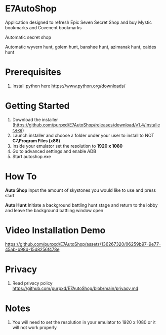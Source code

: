 # E7AutoShop
Application designed to refresh Epic Seven Secret Shop and buy Mystic bookmarks and Covenent bookmarks

Automatic secret shop

Automatic wyvern hunt, golem hunt, banshee hunt, azimanak hunt, caides hunt

# Prerequisites
1. Install python here https://www.python.org/downloads/
# Getting Started
1. Download the installer (https://github.com/purpxd/E7AutoShop/releases/download/v1.4/installer.exe)
2. Launch installer and choose a folder under your user to install to NOT **C:\Program Files (x86)**
3. Inside your emulator set the resolution to **1920 x 1080**
4. Go to advanced settings and enable ADB
5. Start autoshop.exe

# How To
**Auto Shop**
Input the amount of skystones you would like to use and press start

**Auto Hunt**
Initiate a background battling hunt stage and return to the lobby and leave the background battling window open 
# Video Installation Demo

https://github.com/purpxd/E7AutoShop/assets/136267320/06259b97-9e77-45ab-b98d-15d8256f478e

# Privacy
1. Read privacy policy https://github.com/purpxd/E7AutoShop/blob/main/privacy.md
   
# Notes
1. You will need to set the resolution in your emulator to 1920 x 1080 or it will not work properly
   






